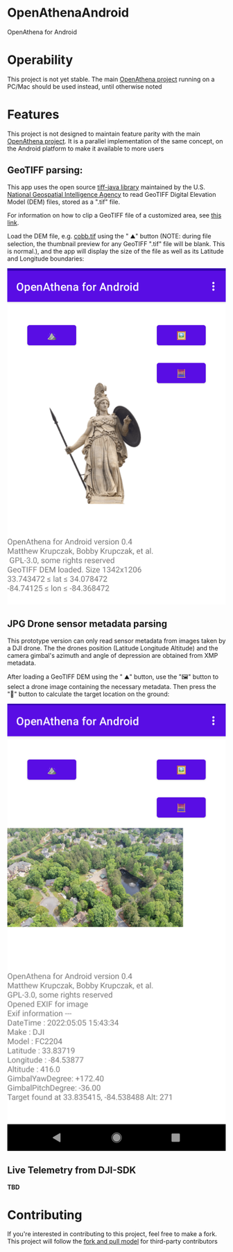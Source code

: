 # OpenAthenaAndroid
OpenAthena for Android

# Operability
This project is not yet stable. The main [OpenAthena project](http://OpenAthena.com) running on a PC/Mac should be used instead, until otherwise noted

# Features
This project is not designed to maintain feature parity with the main [OpenAthena project](http://OpenAthena.com).
It is a parallel implementation of the same concept, on the Android platform to make it available
to more users

## GeoTIFF parsing:

This app uses the open source [tiff-java library](https://github.com/ngageoint/tiff-java) maintained by the U.S. [National Geospatial Intelligence Agency](https://www.nga.mil/) to read GeoTIFF Digital Elevation Model (DEM) files, stored as a ".tif" file.

For information on how to clip a GeoTIFF file of a customized area, see [this link](https://github.com/mkrupczak3/OpenAthena/blob/main/EIO_fetch_geotiff_example.md).

Load the DEM file, e.g. [cobb.tif](https://github.com/mkrupczak3/OpenAthena/raw/main/src/cobb.tif) using the " ⛰" button (NOTE: during file selection, the thumbnail preview for any GeoTIFF ".tif" file will be blank. This is normal.), and the app will display the size of the file as well as its Latitude and Longitude boundaries:


<img width="640" alt="OpenAthena Android GeoTIFF DEM loading demo using cobb.tif" src="./assets/cobb_tif_DEM_Loading_Demo.png">


## JPG Drone sensor metadata parsing

This prototype version can only read sensor metadata from images taken by a DJI drone. The the drones position (Latitude Longitude Altitude) and the camera gimbal's azimuth and angle of depression are obtained from XMP metadata.

After loading a GeoTIFF DEM using the " ⛰" button, use the "🖼" button to select a drone image containing the necessary metadata. Then press the "🧮" button to calculate the target location on the ground:


<img width="640" alt="OpenAthena Android Target Calculation demo using cobb.tif and DJI_0419.JPG" src="./assets/DJI_0419_Target_Res_Demo.png">


## Live Telemetry from DJI-SDK

**TBD**

# Contributing

If you're interested in contributing to this project, feel free to make a fork. This project will
follow the [fork and pull model](https://reflectoring.io/github-fork-and-pull/) for third-party contributors